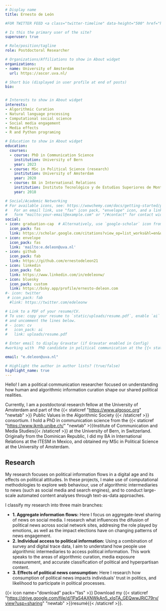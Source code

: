 ```yaml
---
# Display name
title: Ernesto de León

#FOR TWITTER FEED <a class="twitter-timeline" data-height="500" href="https://twitter.com/edeleonw?ref_src=twsrc%5Etfw">Tweets by edeleonw</a> <script async src="https://platform.twitter.com/widgets.js" charset="utf-8"></script>

# Is this the primary user of the site?
superuser: true

# Role/position/tagline
role: Postdoctoral Researcher

# Organizations/Affiliations to show in About widget
organizations:
- name: University of Amsterdam
  url: https://ascor.uva.nl/

# Short bio (displayed in user profile at end of posts)
bio: 


# Interests to show in About widget
interests:
- Algorithmic Curation
- Natural language processing 
- Computational social science
- Social media engagement
- Media effects
- R and Python programing

# Education to show in About widget
education:
  courses:
  - course: PhD in Communication Science
    institution: University of Bern
    year: 2023
  - course: MSc in Political Science (research)
    institution: University of Amsterdam
    year: 2020
  - course: BA in International Relations
    institution: Instituto Tecnológico y de Estudios Superiores de Monterrey
    year: 2018

# Social/Academic Networking
# For available icons, see: https://wowchemy.com/docs/getting-started/page-builder/#icons
#   For an email link, use "fas" icon pack, "envelope" icon, and a link in the
#   form "mailto:your-email@example.com" or "/#contact" for contact widget.
social:
- icon: graduation-cap  # Alternatively, use `google-scholar` icon from `ai` icon pack
  icon_pack: fas
  link: https://scholar.google.com/citations?view_op=list_works&hl=en&user=KIryDwUAAAAJ&gmla=AJsN-F7k70mVNkzfXJ_Cbs77idrvs93bA4F_nTsTlmViSUXfGtm6n2JowNzUc3dA1Fm8bX_URAWimhnFuIgfz-yqy4olMj0XPQqtnCWHkYARIuPnUe-TtZ3YFTfB20MqUNPWT9hAdQHF
- icon: envelope
  icon_pack: fas
  link: 'mailto:e.deleon@uva.nl'
- icon: github
  icon_pack: fab
  link: https://github.com/ernestodeleon21
- icon: linkedin
  icon_pack: fab
  link: https://www.linkedin.com/in/edeleonw/
- icon: bluesky
  icon_pack: custom
  link: https://bsky.app/profile/ernesto-deleon.com
#- icon: twitter
 # icon_pack: fab
  #link: https://twitter.com/edeleonw

# Link to a PDF of your resume/CV.
# To use: copy your resume to `static/uploads/resume.pdf`, enable `ai` icons in `params.toml`, 
# and uncomment the lines below.
# - icon: cv
#   icon_pack: ai
#   link: uploads/resume.pdf

# Enter email to display Gravatar (if Gravatar enabled in Config)
#working with  PhD candidate in political communication at the {{< staticref "https://www.ikmb.unibe.ch/" "newtab" >}}Institute of Communication and Media Studies{{< /staticref >}} at the University of Bern, in Switzerland. Currently, I’m part of the research project “Reciprocal relations between populist radical-right attitudes and political information behavior” led by {{< staticref "https://www.ikmb.unibe.ch/ueber_uns/personen/prof_dr_adam_silke/index_ger.html" "newtab" >}}Prof Dr Silke Adam{{< /staticref >}} (supervisor) at the University of Bern, and {{< staticref "https://www.uni-koblenz-landau.de/de/landau/fb8/ikms/kompsych/mmaier" "newtab" >}}Prof Dr Michaela Maier{{< /staticref >}} at the University of Koblenz-Landau. Originally from the Dominican Republic, I did my BA in International Relations at the ITESM in Mexico, and obtained my MSc in Political Science (research) at the University of Amsterdam. 

email: "e.deleon@uva.nl"

# Highlight the author in author lists? (true/false)
highlight_name: true
---
```


Hello! I am a political communication researcher focused on understanding how human and algorithmic information curation shape our shared political realities. 

Currently, I am a postdoctoral research fellow at the University of Amsterdam and part of the {{< staticref "https://www.algosoc.org" "newtab" >}} Public Values in the Algorithmic Society {{< /staticref >}} consortium. I hold a PhD in communication science from the {{< staticref "https://www.ikmb.unibe.ch/" "newtab" >}}Institute of Communication and Media Studies{{< /staticref >}} at the University of Bern, in Switzerland. Originally from the Dominican Republic, I did my BA in International Relations at the ITESM in Mexico, and obtained my MSc in Political Science at the University of Amsterdam.






## Research


My research focuses on political information flows in a digital age and its effects on political attitudes. In these projects, I make use of computational methodologies to explore web behaviour, use of algorithmic intermediaries to news (such as social media and search engines), and to conduct large-scale automated content analyses through text-as-data approaches. 

I classify my research into three main branches:


-	**1. Aggregate information flows:** Here I focus on aggregate-level sharing of news on social media. I research what influences the difusion of political news across social network sites, addresing  the role played by emotions, as well as the impact elections have on changing patterns of news engagement.
- **2. Individual access to political information:** Using a combination of survey and digital trace data, I aim to understand how people use algorithmic intermediaries to access political information. This work speaks to the areas of algorithmic curation, media exposure measurement, and accurate classification of political and hyperpartisan content. 
- **3. Effects of political news consumption:** Here I research how consumption of political news impacts individuals' trust in politics, and likelihood to participate in political processes.   


{{< icon name="download" pack="fas" >}} Download my {{< staticref "https://drive.google.com/file/d/1PaS4AXNWkAn5_xIqTA_GEQwwJRiC79rv/view?usp=sharing" "newtab" >}}resumé{{< /staticref >}}.



